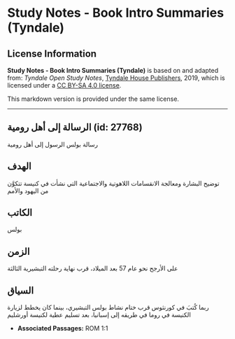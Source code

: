 # Study Notes - Book Intro Summaries (Tyndale)

## License Information

**Study Notes - Book Intro Summaries (Tyndale)** is based on and adapted from: _Tyndale Open Study Notes_, [Tyndale House Publishers](https://tyndaleopenresources.com/), 2019, which is licensed under a [CC BY-SA 4.0 license](https://creativecommons.org/licenses/by-sa/4.0/legalcode.en).

This markdown version is provided under the same license.



--------------------------------

## الرسالة إلى أهل رومية (id: 27768)

رسالة بولس الرسول إلى أهل رومية

الهدف
-----

توضيح البشارة ومعالجة الانقسامات اللاهوتية والاجتماعية التي نشأت في كنيسة تتكوَّن من اليهود والأمم

الكاتب
------

بولس

الزمن
-----

على الأرجح نحو عام 57 بعد الميلاد، قرب نهاية رحلته التبشيرية الثالثة

السياق
------

ربما كُتبَ في كورنثوس قرب ختام نشاط بولس التبشيري، بينما كان يخطط لزيارة الكنيسة في روما في طريقه إلى إسبانيا، بعد تسليم عطية لكنيسة أورشليم

* **Associated Passages:** ROM 1:1

